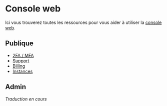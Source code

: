 # Console web

Ici vous trouverez toutes les ressources pour vous aider à utiliser la [console web](https://cloud.comwork.io).

## Publique

* [2FA / MFA](./public/2FA.md)
* [Support](./public/support.md)
* [Billing](./public/billing.md)
* [Instances](./public/instances.md)

## Admin

_Traduction en cours_

